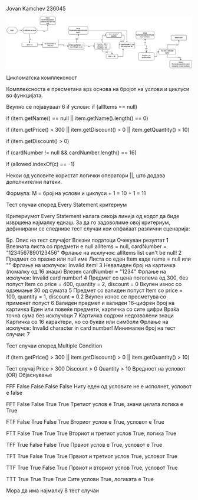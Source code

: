 Jovan Kamchev 236045

![Untitled Diagram](Untitled%20Diagram.png)

Цикломатска комплексност

Комплексноста е пресметана врз основа на бројот на услови и циклуси во функцијата.

Вкупно се појавуваат 6 if услови:
if (allItems == null)

if (item.getName() == null || item.getName().length() == 0)

if (item.getPrice() > 300 || item.getDiscount() > 0 || item.getQuantity() > 10)

if (item.getDiscount() > 0)

if (cardNumber != null && cardNumber.length() == 16)

if (allowed.indexOf(c) == -1)

Некои од условите користат логички оператори ||, што додава дополнителни патеки.

Формула: M = број на услови и циклуси + 1 = 10 + 1 = 11

Тест случаи според Every Statement критериум

Критериумот Every Statement налага секоја линија од кодот да биде извршена најмалку еднаш. За да го задоволиме овој критериум, дефинирани се следниве тест случаи кои опфаќаат различни сценарија:

Бр. Опис на тест случајот Влезни податоци Очекуван резултат 1 Влезната листа со предмети е null allItems = null, cardNumber = "1234567890123456" Фрлање на исклучок: allItems list can't be null!
2 Предмет со празно или null име Листа со еден Item каде name = null или "" Фрлање на исклучок: Invalid item!
3 Невалиден број на картичка (помалку од 16 знаци) Влезен cardNumber = "1234" Фрлање на исклучок: Invalid card number!
4 Предмет со цена поголема од 300, без попуст Item со price = 400, quantity = 2, discount = 0 Вкупен износ со одземање 30 од сумата
5 Предмет со валиден попуст Item со price = 100, quantity = 1, discount = 0.2 Вкупен износ се пресметува со применет попуст
6 Валиден предмет и валиден 16-цифрен број на картичка Еден или повеќе предмети, картичка со сите цифри Враќа точна сума без исклучоци
7 Картичка содржи недозволени знаци Картичка со 16 карактери, но со букви или симболи Фрлање на исклучок: Invalid character in card number!
Минимален број на тест случаи: 7

Тест случаи според Multiple Condition

if (item.getPrice() > 300 || item.getDiscount() > 0 || item.getQuantity() > 10)

Тест случај Price > 300 Discount > 0 Quantity > 10 Вредност на условот (OR) Објаснување

FFF False False False False Ниту еден од условите не е исполнет, условот е false

FFT False False True True Tретиот услов е True, значи целата логика е True

FTF False True False True Вториот услов е True, условот е True

FTT False True True True Вториот и третиот услов True, логика True

TFF True False False True Првиот услов е True, условот е True

TFT True False True True Првиот и третиот услов True, условот True

TTF True True False True Првиот и вториот услов True, условот True

TTT True True True True Сите услови True, логиката е True

Мора да има најмалку 8 тест случаи


